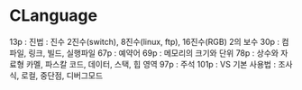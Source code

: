 # CLanguage

13p : 진법
 : 진수
2진수(switch), 8진수(linux, ftp), 16진수(RGB)
2의 보수
30p : 컴파일, 링크, 빌드, 실행파일
67p : 예약어
69p : 메모리의 크기와 단위
78p : 상수와 자료형
카멜, 파스칼
코드, 데이터, 스택, 힙 영역
97p : 주석
101p : VS 기본 사용법
 : 조사식, 로컬, 중단점, 디버그모드
